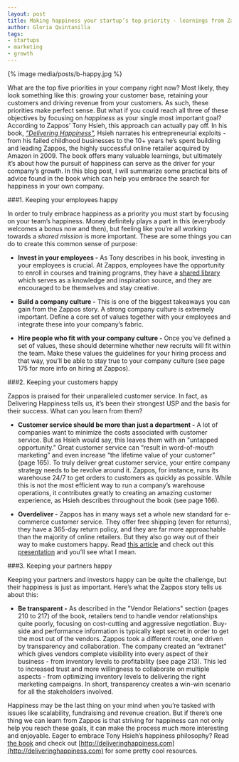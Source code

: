 ```yaml
---
layout: post
title: Making happiness your startup’s top priority - learnings from Zappos
author: Gloria Quintanilla
tags:
- startups
- marketing
- growth
---
```


{% image media/posts/b-happy.jpg %}

What are the top five priorities in your company right now? Most likely, they look something like this: growing your customer base, retaining your customers and driving revenue from your customers. As such, these priorities make perfect sense. But what if you could reach all three of these objectives by focusing on *happiness* as your single most important goal? According to Zappos’ Tony Hsieh, this approach can actually pay off. In his book, *["Delivering Happiness"](http://www.amazon.com/Delivering-Happiness-Profits-Passion-Purpose/dp/160941280X),* Hsieh narrates his entrepreneurial exploits - from his failed childhood businesses to the 10+ years he’s spent building and leading Zappos, the highly successful online retailer acquired by Amazon in 2009. The book offers many valuable learnings, but ultimately it’s about how the pursuit of happiness can serve as the driver for your company’s growth. In this blog post, I will summarize some practical bits of advice found in the book which can help you embrace the search for happiness in your own company.

###1. Keeping your employees happy

In order to truly embrace happiness as a priority you must start by focusing on your team’s happiness. Money definitely plays a part in this (everybody welcomes a bonus now and then), but feeling like you’re all working towards a *shared mission* is more important. These are some things you can do to create this common sense of purpose:

* **Invest in your employees -** As Tony describes in his book, investing in your employees is crucial. At Zappos, employees have the opportunity to enroll in courses and training programs, they have a [shared library](http://www.zapposinsights.com/about/library-list) which serves as a knowledge and inspiration source, and they are encouraged to be themselves and stay creative.

* **Build a company culture -** This is one of the biggest takeaways you can gain from the Zappos story. A strong company culture is extremely important. Define a core set of values together with your employees and integrate these into your company’s fabric.

* **Hire people who fit with your company culture -** Once you’ve defined a set of values, these should determine whether new recruits will fit within the team. Make these values the guidelines for your hiring process and that way, you’ll be able to stay true to your company culture (see page 175 for more info on hiring at Zappos).

###2.  Keeping your customers happy

Zappos is praised for their unparalleled customer service. In fact, as Delivering Happiness tells us, it’s been their strongest USP and the basis for their success. What can you learn from them?

* **Customer service should be more than just a department -** A lot of companies want to minimize the costs associated with customer service. But as Hsieh would say, this leaves them with an "untapped opportunity." Great customer service can “result in word-of-mouth marketing” and even increase “the lifetime value of your customer” (page 165). To truly deliver great customer service, your entire company strategy needs to be revolve around it. Zappos, for instance, runs its warehouse 24/7 to get orders to customers as quickly as possible. While this is not the most efficient way to run a company’s warehouse operations, it contributes greatly to creating an amazing customer experience, as Hsieh describes throughout the book (see page 166).

* **Overdeliver -** Zappos has in many ways set a whole new standard for e-commerce customer service. They offer
free shipping (even for returns), they have a 365-day return policy, and they are far more approachable than the majority of online retailers. But they also go way out of their way to make customers happy. Read [this article](http://www.businessinsider.com/zappos-customer-service-crm-2012-1) and check out this [presentation](http://www.slideshare.net/InfinitOInc/10-inspiring-zappos-customer-support-stories) and you’ll see what I mean.

###3. Keeping your partners happy

Keeping your partners and investors happy can be quite the challenge, but their happiness is just as important. Here’s what the Zappos story tells us about this:

* **Be transparent -** As described in the "Vendor Relations" section (pages 210 to 217) of the book, retailers tend to handle vendor relationships quite poorly, focusing on cost-cutting and aggressive negotiation. Buy-side and performance information is typically kept secret in order to get the most out of the vendors. Zappos took a different route, one driven by transparency and collaboration. The company created an “extranet” which gives vendors complete visibility into every aspect of their business - from inventory levels to profitability (see page 213). This led to increased trust and more willingness to collaborate on multiple aspects - from optimizing inventory levels to delivering the right marketing campaigns. In short, transparency creates a win-win scenario for all the stakeholders involved.

Happiness may be the last thing on your mind when you’re tasked with issues like scalability, fundraising and revenue creation. But if there’s one thing we can learn from Zappos is that striving for happiness can not only help you reach these goals, it can make the process much more interesting and enjoyable. Eager to embrace Tony Hsieh’s happiness philosophy? Read [the book](http://www.amazon.com/Delivering-Happiness-Profits-Passion-Purpose/dp/160941280X) and check out [http://deliveringhappiness.com](http://deliveringhappiness.com) for some pretty cool resources.

